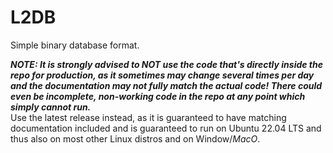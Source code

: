 # L2DB
Simple binary database format. 

***_NOTE: It is strongly advised to NOT use the code that's directly inside the repo for production, as it sometimes may
change several times per day and the documentation may not fully match the actual code! There could even be incomplete, 
non-working code in the repo at any point which simply cannot run._***   
Use the latest release instead, as it is guaranteed to have matching documentation included and is guaranteed to run on 
Ubuntu 22.04 LTS and thus also on most other Linux distros and on Window$/MacO$.